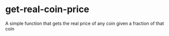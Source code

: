 # get-real-coin-price
A simple function that gets the real price of any coin given a fraction of that coin
